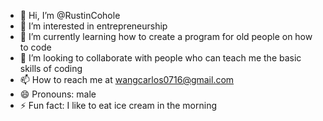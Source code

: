 - 👋 Hi, I’m @RustinCohole
- 👀 I’m interested in entrepreneurship
- 🌱 I’m currently learning how to create a program for old people on how to code
- 💞️ I’m looking to collaborate with people who can teach me the basic skills of coding 
- 📫 How to reach me at wangcarlos0716@gmail.com
- 😄 Pronouns: male
- ⚡ Fun fact: I like to eat ice cream in the morning 

<!---
RustinCohole/RustinCohole is a ✨ special ✨ repository because its `README.md` (this file) appears on your GitHub profile.
You can click the Preview link to take a look at your changes.
--->

